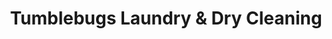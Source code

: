 ---
title: "Tumblebugs Laundry & Dry Cleaning"
url: /tagbilaran/tumblebugs-laundry-and-dry-cleaning/
shop: laundry
---